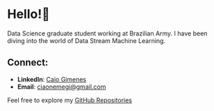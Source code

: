 # Hello!👋

Data Science graduate student working at Brazilian Army. I have been diving into the world of Data Stream Machine Learning.

## Connect:
- **LinkedIn**: [Caio Gimenes](https://www.linkedin.com/in/caio-gimenes-profile/)
- **Email**: ciaonemegi@gmail.com

Feel free to explore my [GitHub Repositories](https://github.com/caiogimenes?tab=repositories)
